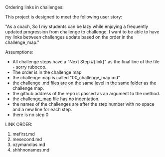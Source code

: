 Ordering links in challenges:

This project is designed to meet the following user story:

"As a coach,
So I my students can be lazy while enjoying a frequently updated progression from challenge to challenge,
I want to be able to have my links between challenges update based on the order in the challenge_map."

Assumptions:

 - All challenge steps have a "Next Step #{link}" as the final line of the file - sorry rubocop.
 - The order is in the challenge map
 - the challenge map is called "00_challenge_map.md"
 - the challenge .md files are on the same level in the same folder as the challenge map.
 - the github address of the repo is passed as an argument to the method.
 - the challenge_map file has no indentation.
 - the names of the challenges are after the step number with no space and a new line for each step.
 - there is no step 0


 LINK ORDER:
 1. mefirst.md
 2. mesecond.md
 3. ozymandias.md
 4. shhhnonames.md